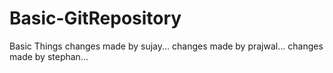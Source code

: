 # Basic-GitRepository
Basic Things
changes made by sujay...
changes made by prajwal...
changes made by stephan...